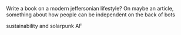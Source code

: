 Write a book on a modern jeffersonian lifestyle? On maybe an article, something about how people can be independent on the back of bots

sustainability and solarpunk AF
